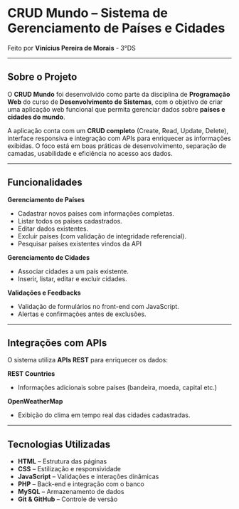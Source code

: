 # CRUD Mundo – Sistema de Gerenciamento de Países e Cidades
Feito por **Vinícius Pereira de Morais** - 3°DS

---

## Sobre o Projeto

O **CRUD Mundo** foi desenvolvido como parte da disciplina de **Programação Web** do curso de **Desenvolvimento de Sistemas**, com o objetivo de criar uma aplicação web funcional que permita gerenciar dados sobre **países e cidades do mundo**.

A aplicação conta com um **CRUD completo** (Create, Read, Update, Delete), interface responsiva e integração com APIs para enriquecer as informações exibidas. O foco está em boas práticas de desenvolvimento, separação de camadas, usabilidade e eficiência no acesso aos dados.

---

## Funcionalidades

**Gerenciamento de Países**  
- Cadastrar novos países com informações completas.  
- Listar todos os países cadastrados.  
- Editar dados existentes.  
- Excluir países (com validação de integridade referencial).
- Pesquisar países existentes vindos da API

**Gerenciamento de Cidades**  
- Associar cidades a um país existente.  
- Inserir, listar, editar e excluir cidades.  

**Validações e Feedbacks**  
- Validação de formulários no front-end com JavaScript.  
- Alertas e confirmações antes de exclusões.


---

## Integrações com APIs

O sistema utiliza **APIs REST** para enriquecer os dados:

**REST Countries**  
- Informações adicionais sobre países (bandeira, moeda, capital etc.)

**OpenWeatherMap**  
- Exibição do clima em tempo real das cidades cadastradas.

---

## Tecnologias Utilizadas

- **HTML** – Estrutura das páginas  
- **CSS** – Estilização e responsividade  
- **JavaScript** – Validações e interações dinâmicas  
- **PHP** – Back-end e integração com o banco  
- **MySQL** – Armazenamento de dados  
- **Git & GitHub** – Controle de versão
